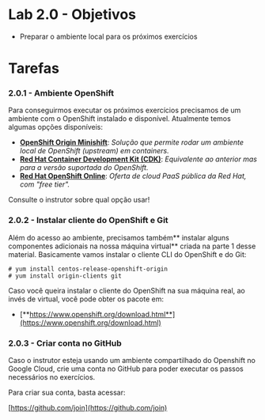 # Lab 2.0 - Objetivos

* Preparar o ambiente local para os próximos exercícios

# Tarefas

### 2.0.1 - Ambiente OpenShift

Para conseguirmos executar os próximos exercícios precisamos de um ambiente com o OpenShift instalado e disponível. Atualmente temos algumas opções disponíveis:

* [**OpenShift Origin Minishift**](https://www.openshift.org/minishift/): _Solução que permite rodar um ambiente local de OpenShift \(upstream\) em containers._
* [**Red Hat Container Development Kit \(CDK\)**](https://developers.redhat.com/products/cdk/overview/): _Equivalente ao anterior mas para a versão suportada do OpenShift._
* [**Red Hat OpenShift Online**](https://www.openshift.com/): _Oferta de cloud PaaS pública da Red Hat, com "free tier"._

Consulte o instrutor sobre qual opção usar!

### 2.0.2 - Instalar cliente do OpenShift e Git

Além do acesso ao ambiente, precisamos também** instalar alguns componentes adicionais na nossa máquina virtual** criada na parte 1 desse material. Basicamente vamos instalar o cliente CLI do OpenShift e do Git:

```
# yum install centos-release-openshift-origin
# yum install origin-clients git
```

Caso você queira instalar o cliente do OpenShift na sua máquina real, ao invés de virtual, você pode obter os pacote em:

* [**https://www.openshift.org/download.html**](https://www.openshift.org/download.html)

### 2.0.3 - Criar conta no GitHub

Caso o instrutor esteja usando um ambiente compartilhado do Openshift no Google Cloud, crie uma conta no GitHub para poder executar os passos necessários no exercícios.

Para criar sua conta, basta acessar:

[https://github.com/join](https://github.com/join)

